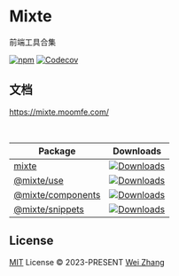 # Mixte
前端工具合集

[![npm][npm-badges-src]][npm-href]
[![Codecov][codecov-badges-src]][codecov-href]

## 文档

https://mixte.moomfe.com/

<br>

| Package | Downloads |
| ------- | --------- |
| [mixte](./packages/mixte) | [![Downloads][mixte-downloads-badges-src]][npm-href] |
| [@mixte/use](./packages/use) | [![Downloads][mixte-use-downloads-badges-src]][mixte-use-downloads-href] |
| [@mixte/components](./packages/components) | [![Downloads][mixte-components-downloads-badges-src]][mixte-components-downloads-href] |
| [@mixte/snippets](./packages/snippets) | [![Downloads][mixte-snippets-downloads-badges-src]][mixte-snippets-downloads-href] |

## License

[MIT](./LICENSE) License © 2023-PRESENT [Wei Zhang](https://github.com/Zhang-Wei-666)

<!-- Badges -->

[npm-badges-src]: https://img.shields.io/npm/v/mixte.svg
[npm-href]: https://www.npmjs.com/package/mixte
[codecov-badges-src]: https://img.shields.io/codecov/c/gh/MoomFE/mixte
[codecov-href]: https://codecov.io/gh/MoomFE/mixte

[mixte-downloads-badges-src]: https://img.shields.io/npm/dm/mixte.svg
[mixte-use-downloads-badges-src]: https://img.shields.io/npm/dm/@mixte/use.svg
[mixte-use-downloads-href]: https://www.npmjs.com/package/@mixte/use
[mixte-components-downloads-badges-src]: https://img.shields.io/npm/dm/@mixte/components.svg
[mixte-components-downloads-href]: https://www.npmjs.com/package/@mixte/components
[mixte-snippets-downloads-badges-src]: https://img.shields.io/npm/dm/@mixte/snippets.svg
[mixte-snippets-downloads-href]: https://www.npmjs.com/package/@mixte/snippets